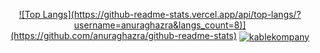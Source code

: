 <p align="center">
<a href="https://github.com/anuraghazra/github-readme-stats">![Top Langs](https://github-readme-stats.vercel.app/api/top-langs/?username=anuraghazra&langs_count=8)](https://github.com/anuraghazra/github-readme-stats)</a>
<a href="https://github.com/ryo-ma/github-profile-trophy"><img align="center" src="https://github-profile-trophy.vercel.app/?username=badRyuk&theme=dark" alt="kablekompany" /></a>
</p>

